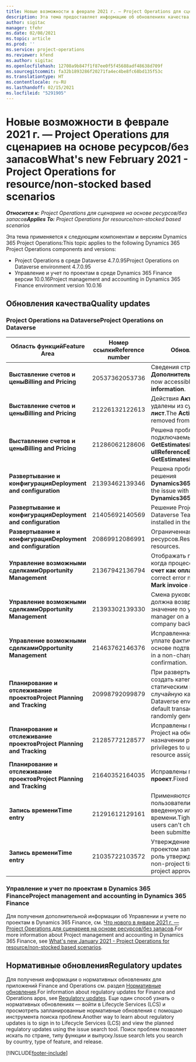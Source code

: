 ```yaml
---
title: Новые возможности в феврале 2021 г. — Project Operations для сценариев на основе ресурсов/без запасов
description: Эта тема предоставляет информацию об обновлениях качества, доступных в выпуске Project Operations за февраль 2021 г., для сценариев на основе ресурсов/без запасов.
author: sigitac
manager: tfehr
ms.date: 02/08/2021
ms.topic: article
ms.prod: ''
ms.service: project-operations
ms.reviewer: kfend
ms.author: sigitac
ms.openlocfilehash: 12708a9b847f1f87ee0f5f45688adf48638d709f
ms.sourcegitcommit: fa32b1893286f20271fa4ec4be8fc68bd135f53c
ms.translationtype: HT
ms.contentlocale: ru-RU
ms.lasthandoff: 02/15/2021
ms.locfileid: "5291905"
---
```

# <a name="whats-new-february-2021---project-operations-for-resourcenon-stocked-based-scenarios"></a><span data-ttu-id="53753-103">Новые возможности в феврале 2021 г. — Project Operations для сценариев на основе ресурсов/без запасов</span><span class="sxs-lookup"><span data-stu-id="53753-103">What's new February 2021 - Project Operations for resource/non-stocked based scenarios</span></span>

<span data-ttu-id="53753-104">_**Относится к:** Project Operations для сценариев на основе ресурсов/без запасов_</span><span class="sxs-lookup"><span data-stu-id="53753-104">_**Applies To:** Project Operations for resource/non-stocked based scenarios_</span></span>

<span data-ttu-id="53753-105">Эта тема применяется к следующим компонентам и версиям Dynamics 365 Project Operations:</span><span class="sxs-lookup"><span data-stu-id="53753-105">This topic applies to the following Dynamics 365 Project Operations components and versions:</span></span>

- <span data-ttu-id="53753-106">Project Operations в среде Dataverse 4.7.0.95</span><span class="sxs-lookup"><span data-stu-id="53753-106">Project Operations on Dataverse environment 4.7.0.95</span></span>
- <span data-ttu-id="53753-107">Управление и учет по проектам в среде Dynamics 365 Finance версии 10.0.16</span><span class="sxs-lookup"><span data-stu-id="53753-107">Project management and accounting in Dynamics 365 Finance environment version 10.0.16</span></span> 

## <a name="quality-updates"></a><span data-ttu-id="53753-108">Обновления качества</span><span class="sxs-lookup"><span data-stu-id="53753-108">Quality updates</span></span>

### <a name="project-operations-on-dataverse"></a><span data-ttu-id="53753-109">Project Operations на Dataverse</span><span class="sxs-lookup"><span data-stu-id="53753-109">Project Operations on Dataverse</span></span>

| <span data-ttu-id="53753-110">**Область функций**</span><span class="sxs-lookup"><span data-stu-id="53753-110">**Feature Area**</span></span> | <span data-ttu-id="53753-111">**Номер ссылки**</span><span class="sxs-lookup"><span data-stu-id="53753-111">**Reference number**</span></span> | <span data-ttu-id="53753-112">**Обновление качества**</span><span class="sxs-lookup"><span data-stu-id="53753-112">**Quality update**</span></span> |
| --- | --- | --- |
| <span data-ttu-id="53753-113">**Выставление счетов и цены**</span><span class="sxs-lookup"><span data-stu-id="53753-113">**Billing and Pricing**</span></span> | <span data-ttu-id="53753-114">2053736</span><span class="sxs-lookup"><span data-stu-id="53753-114">2053736</span></span> | <span data-ttu-id="53753-115">Сведения строки счета теперь доступны в **Счет** > **Дополнительные сведения**.</span><span class="sxs-lookup"><span data-stu-id="53753-115">Invoice line details are now accessible by going to **Invoice** > **Related information**.</span></span> |
| <span data-ttu-id="53753-116">**Выставление счетов и цены**</span><span class="sxs-lookup"><span data-stu-id="53753-116">**Billing and Pricing**</span></span> | <span data-ttu-id="53753-117">2122613</span><span class="sxs-lookup"><span data-stu-id="53753-117">2122613</span></span> | <span data-ttu-id="53753-118">Действия **Активировать** и **Деактивировать** были удалены из сущностей ассоциации **Прайс-лист**.</span><span class="sxs-lookup"><span data-stu-id="53753-118">The **Activate** and **Deactivate** actions were removed from the **Price List** association entities.</span></span> |
| <span data-ttu-id="53753-119">**Выставление счетов и цены**</span><span class="sxs-lookup"><span data-stu-id="53753-119">**Billing and Pricing**</span></span> | <span data-ttu-id="53753-120">2128606</span><span class="sxs-lookup"><span data-stu-id="53753-120">2128606</span></span> | <span data-ttu-id="53753-121">Решена проблема с **ullReferenceException** в подключаемый модуль **GetEstimatesForProject**.</span><span class="sxs-lookup"><span data-stu-id="53753-121">Resolved the issue with **ullReferenceException** in the **GetEstimatesForProject** plug-in.</span></span> |
| <span data-ttu-id="53753-122">**Развертывание и конфигурация**</span><span class="sxs-lookup"><span data-stu-id="53753-122">**Deployment and configuration**</span></span> | <span data-ttu-id="53753-123">2139346</span><span class="sxs-lookup"><span data-stu-id="53753-123">2139346</span></span> | <span data-ttu-id="53753-124">Решена проблема с импортом неуправляемого решения **Dynamics365ProjectOperationsDualWrite**.</span><span class="sxs-lookup"><span data-stu-id="53753-124">Resolved the issue with importing unmanaged **Dynamics365ProjectOperationsDualWrite** solution.</span></span> |
| <span data-ttu-id="53753-125">**Развертывание и конфигурация**</span><span class="sxs-lookup"><span data-stu-id="53753-125">**Deployment and configuration**</span></span> | <span data-ttu-id="53753-126">2140569</span><span class="sxs-lookup"><span data-stu-id="53753-126">2140569</span></span> | <span data-ttu-id="53753-127">Решение Project нельзя устанавливать в средах Dataverse Teams.</span><span class="sxs-lookup"><span data-stu-id="53753-127">Project solution must not be installed in the Dataverse Teams environments.</span></span> |
| <span data-ttu-id="53753-128">**Развертывание и конфигурация**</span><span class="sxs-lookup"><span data-stu-id="53753-128">**Deployment and configuration**</span></span> | <span data-ttu-id="53753-129">2086991</span><span class="sxs-lookup"><span data-stu-id="53753-129">2086991</span></span> | <span data-ttu-id="53753-130">Ограниченная настройка локализации веб-ресурсов.</span><span class="sxs-lookup"><span data-stu-id="53753-130">Restricted customizing localization of web resources.</span></span> |
| <span data-ttu-id="53753-131">**Управление возможными сделками**</span><span class="sxs-lookup"><span data-stu-id="53753-131">**Opportunity Management**</span></span> | <span data-ttu-id="53753-132">2136794</span><span class="sxs-lookup"><span data-stu-id="53753-132">2136794</span></span> | <span data-ttu-id="53753-133">Отображать правильное сообщение об ошибке, когда процессы **Подтвердить счет** или **Отметить счет как оплаченный** не работают.</span><span class="sxs-lookup"><span data-stu-id="53753-133">Display the correct error message when the **Confirm invoice** or **Mark invoice as paid** processes fail.</span></span> |
| <span data-ttu-id="53753-134">**Управление возможными сделками**</span><span class="sxs-lookup"><span data-stu-id="53753-134">**Opportunity Management**</span></span> | <span data-ttu-id="53753-135">2139330</span><span class="sxs-lookup"><span data-stu-id="53753-135">2139330</span></span> | <span data-ttu-id="53753-136">Смена руководителя проекта по проекту не должна возвращать для ответственной компании значение по умолчанию.</span><span class="sxs-lookup"><span data-stu-id="53753-136">Changing the Project manager on a project must not reset the owning company back to the default value.</span></span> |
| <span data-ttu-id="53753-137">**Управление возможными сделками**</span><span class="sxs-lookup"><span data-stu-id="53753-137">**Opportunity Management**</span></span> | <span data-ttu-id="53753-138">2146376</span><span class="sxs-lookup"><span data-stu-id="53753-138">2146376</span></span> | <span data-ttu-id="53753-139">Исправленная сумма налога в не подлежащей уплате фактической стоимости создается на основе подтверждения счета.</span><span class="sxs-lookup"><span data-stu-id="53753-139">Corrected tax amount in a non-chargeable actual is created from invoice confirmation.</span></span> |
| <span data-ttu-id="53753-140">**Планирование и отслеживание проектов**</span><span class="sxs-lookup"><span data-stu-id="53753-140">**Project Planning and Tracking**</span></span> | <span data-ttu-id="53753-141">2099879</span><span class="sxs-lookup"><span data-stu-id="53753-141">2099879</span></span> | <span data-ttu-id="53753-142">При развертывании среды Dataverse необходимо создать категорию транзакции по умолчанию со статическим идентификатором, а не создавать случайную категорию для каждой среды.</span><span class="sxs-lookup"><span data-stu-id="53753-142">The Dataverse environment deployment must create a default transaction category with a static ID and not randomly generate one per environment.</span></span> |
| <span data-ttu-id="53753-143">**Планирование и отслеживание проектов**</span><span class="sxs-lookup"><span data-stu-id="53753-143">**Project Planning and Tracking**</span></span> | <span data-ttu-id="53753-144">2128577</span><span class="sxs-lookup"><span data-stu-id="53753-144">2128577</span></span> | <span data-ttu-id="53753-145">Исправлены привилегии пользователя службы Project на обновление категории транзакции при назначении ресурса.</span><span class="sxs-lookup"><span data-stu-id="53753-145">Fixed the Project service user privileges to update the transaction category on a resource assignment.</span></span> |
| <span data-ttu-id="53753-146">**Планирование и отслеживание проектов**</span><span class="sxs-lookup"><span data-stu-id="53753-146">**Project Planning and Tracking**</span></span> | <span data-ttu-id="53753-147">2164035</span><span class="sxs-lookup"><span data-stu-id="53753-147">2164035</span></span> | <span data-ttu-id="53753-148">Исправлены проблемы с функция **Копировать проект**.</span><span class="sxs-lookup"><span data-stu-id="53753-148">Fixed issues with the **Copy Project** function.</span></span> |
| <span data-ttu-id="53753-149">**Запись времени**</span><span class="sxs-lookup"><span data-stu-id="53753-149">**Time entry**</span></span> | <span data-ttu-id="53753-150">2129161</span><span class="sxs-lookup"><span data-stu-id="53753-150">2129161</span></span> | <span data-ttu-id="53753-151">Применяются более жесткие ограничения, чтобы пользователи не могли изменить и обновить введенную или утвержденную запись времени.</span><span class="sxs-lookup"><span data-stu-id="53753-151">Tighter restrictions are applied to ensure users can't change and update a time entry that has been submitted or approved.</span></span> |
| <span data-ttu-id="53753-152">**Запись времени**</span><span class="sxs-lookup"><span data-stu-id="53753-152">**Time entry**</span></span> | <span data-ttu-id="53753-153">2103572</span><span class="sxs-lookup"><span data-stu-id="53753-153">2103572</span></span> | <span data-ttu-id="53753-154">Утверждение времени для несвязанных с проектом записей времени не должно искать роль утверждающего проекта.</span><span class="sxs-lookup"><span data-stu-id="53753-154">Time approval for non-project time entries must not be looking for project approver role.</span></span> |

### <a name="project-management-and-accounting-in-dynamics-365-finance"></a><span data-ttu-id="53753-155">Управление и учет по проектам в Dynamics 365 Finance</span><span class="sxs-lookup"><span data-stu-id="53753-155">Project management and accounting in Dynamics 365 Finance</span></span> 

<span data-ttu-id="53753-156">Для получения дополнительной информации об Управлении и учете по проектам в Dynamics 365 Finance, см. [Что нового в январе 2021 г. — Project Operations для сценариев на основе ресурсов/без запасов](whats-new-jan-2021-resource-based.md).</span><span class="sxs-lookup"><span data-stu-id="53753-156">For more information about Project management and accounting in Dynamics 365 Finance, see [What's new January 2021 - Project Operations for resource/non-stocked based scenarios](whats-new-jan-2021-resource-based.md).</span></span>


## <a name="regulatory-updates"></a><span data-ttu-id="53753-157">Нормативные обновления</span><span class="sxs-lookup"><span data-stu-id="53753-157">Regulatory updates</span></span>

<span data-ttu-id="53753-158">Для получения информации о нормативных обновлениях для приложений Finance and Operations см. раздел [Нормативные обновления](https://docs.microsoft.com/dynamics365/finance/localizations/regulatory-updates).</span><span class="sxs-lookup"><span data-stu-id="53753-158">For information about regulatory updates for Finance and Operations apps, see [Regulatory updates](https://docs.microsoft.com/dynamics365/finance/localizations/regulatory-updates).</span></span> <span data-ttu-id="53753-159">Еще один способ узнать о нормативных обновлениях — войти в Lifecycle Services (LCS) и просмотреть запланированные нормативные обновления с помощью инструмента поиска проблем.</span><span class="sxs-lookup"><span data-stu-id="53753-159">Another way to learn about regulatory updates is to sign in to Lifecycle Services (LCS) and view the planned regulatory updates using the issue search tool.</span></span> <span data-ttu-id="53753-160">Поиск проблем позволяет искать по стране, типу функции и выпуску.</span><span class="sxs-lookup"><span data-stu-id="53753-160">Issue search lets you search by country, type of feature, and release.</span></span>


[!INCLUDE[footer-include](../includes/footer-banner.md)]